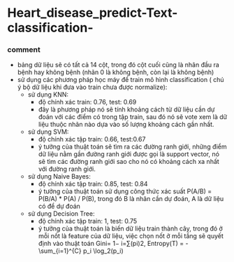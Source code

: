 # Heart_disease_predict-Text-classification-
### comment
  + bảng dữ liệu sẽ có tất cả 14 cột, trong đó cột cuối cũng là nhãn đầu ra bệnh hay không bệnh (nhãn 0 là không bệnh, còn lại là không bệnh)
  + sử dụng các phương pháp học máy để train mô hình classification ( chú ý bộ dữ liệu khi đưa vào train chưa được normalize):
     + sử dụng KNN:
         - độ chính xác train: 0.76, test: 0.69
         - đây là phương pháp nó sẽ tính khoảng cách từ dữ liệu cần dự đoán với các điểm có trong tập train, sau đó nó sẽ vote xem là dữ liệu thuộc nhãn nào dựa vào
           số lượng khoảng cách gần nhất.
     + sử dụng SVM:
         - độ chính xác tập train: 0.66, test:0.67
         - ý tưởng của thuật toán sẽ tìm ra các đường ranh giới, những điểm dữ liệu nằm gần đường ranh giới được gọi là support vector, nó sẽ tìm các đường ranh giới
           sao cho nó có khoảng cách xa nhất với đường ranh giới.
     + sử dụng Naive Bayes:
         - độ chính xác tập train: 0.85, test: 0.84
         - ý tưởng của thuật toán sử dụng công thức xác suất P(A/B) = P(B/A) * P(A) / P(B), trong đó B là nhãn cần dự đoán, A là dữ liệu có để dự đoán
     + sử dụng Decision Tree:
         - độ chính xác tập train: 1, test: 0.75
         - ý tưởng của thuật toán là biến dữ liệu train thành cây, trong đó ở mỗi nốt là feature của dữ liệu, việc chọn nốt ở mỗi tầng sẽ quyết định vào thuật toán
           Gini= 1− i=∑(pi)2, Entropy(T) = -\sum_{i=1}^{C} p_i \log_2(p_i)
